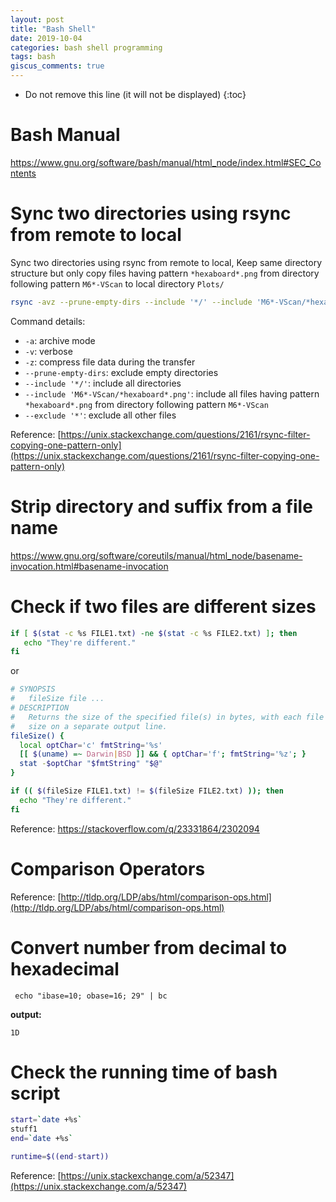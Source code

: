 ```yaml
---
layout: post
title: "Bash Shell"
date: 2019-10-04
categories: bash shell programming
tags: bash
giscus_comments: true
---
```


- Do not remove this line (it will not be displayed)
  {:toc}

# Bash Manual

https://www.gnu.org/software/bash/manual/html_node/index.html#SEC_Contents

# Sync two directories using rsync from remote to local

Sync two directories using rsync from remote to local, Keep same directory structure but only copy files having pattern `*hexaboard*.png` from directory following pattern `M6*-VScan` to local directory `Plots/`

```bash
rsync -avz --prune-empty-dirs --include '*/' --include 'M6*-VScan/*hexaboard*.png' --exclude '*' rasharma@lxplus.cern.ch:/afs/cern.ch/user/r/rasharma/work/HGCAL/hgcalplots/ Plots/
```

Command details:

- `-a`: archive mode
- `-v`: verbose
- `-z`: compress file data during the transfer
- `--prune-empty-dirs`: exclude empty directories
- `--include '*/'`: include all directories
- `--include 'M6*-VScan/*hexaboard*.png'`: include all files having pattern `*hexaboard*.png` from directory following pattern `M6*-VScan`
- `--exclude '*'`: exclude all other files

Reference: [https://unix.stackexchange.com/questions/2161/rsync-filter-copying-one-pattern-only](https://unix.stackexchange.com/questions/2161/rsync-filter-copying-one-pattern-only)

# Strip directory and suffix from a file name

https://www.gnu.org/software/coreutils/manual/html_node/basename-invocation.html#basename-invocation

# Check if two files are different sizes

```bash
if [ $(stat -c %s FILE1.txt) -ne $(stat -c %s FILE2.txt) ]; then
   echo "They're different."
fi
```

or

```bash
# SYNOPSIS
#   fileSize file ...
# DESCRIPTION
#   Returns the size of the specified file(s) in bytes, with each file's
#   size on a separate output line.
fileSize() {
  local optChar='c' fmtString='%s'
  [[ $(uname) =~ Darwin|BSD ]] && { optChar='f'; fmtString='%z'; }
  stat -$optChar "$fmtString" "$@"
}

if (( $(fileSize FILE1.txt) != $(fileSize FILE2.txt) )); then
  echo "They're different."
fi
```

Reference: https://stackoverflow.com/q/23331864/2302094

# Comparison Operators

Reference: [http://tldp.org/LDP/abs/html/comparison-ops.html](http://tldp.org/LDP/abs/html/comparison-ops.html)

# Convert number from decimal to hexadecimal

```bash=
 echo "ibase=10; obase=16; 29" | bc
```

**output:**

```bash=
1D
```

# Check the running time of bash script

```bash
start=`date +%s`
stuff1
end=`date +%s`

runtime=$((end-start))
```

Reference: [https://unix.stackexchange.com/a/52347](https://unix.stackexchange.com/a/52347)
